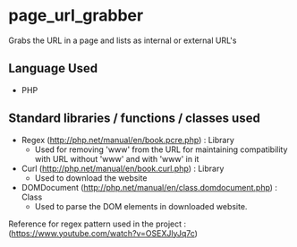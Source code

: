 # page_url_grabber
Grabs the URL in a page and lists as internal or external URL's 
## Language Used
* PHP
## Standard libraries / functions / classes used
* Regex (http://php.net/manual/en/book.pcre.php) : Library  
  * Used for removing 'www' from the URL for maintaining compatibility with URL without 'www' and with 'www' in it
* Curl (http://php.net/manual/en/book.curl.php) : Library
  * Used to download the website
* DOMDocument (http://php.net/manual/en/class.domdocument.php) : Class
  * Used to parse the DOM elements in downloaded website.

Reference for regex pattern used in the project : (https://www.youtube.com/watch?v=OSEXJlyJq7c)
